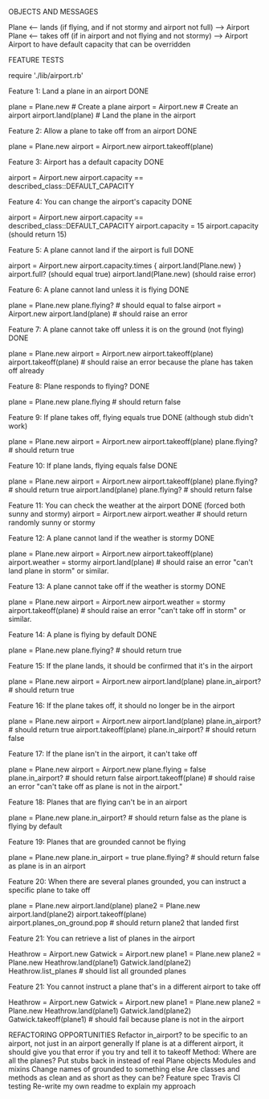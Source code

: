 OBJECTS AND MESSAGES

Plane <-- lands (if flying, and if not stormy and airport not full) --> Airport
Plane  <-- takes off (if in airport and not flying and not stormy) --> Airport
Airport to have default capacity that can be overridden

FEATURE TESTS

require './lib/airport.rb'

Feature 1: Land a plane in an airport DONE

plane = Plane.new       # Create a plane
airport = Airport.new   # Create an airport
airport.land(plane)     # Land the plane in the airport

Feature 2: Allow a plane to take off from an airport DONE

plane = Plane.new
airport = Airport.new
airport.takeoff(plane)

Feature 3: Airport has a default capacity DONE

airport = Airport.new
airport.capacity == described_class::DEFAULT_CAPACITY

Feature 4: You can change the airport's capacity DONE

airport = Airport.new
airport.capacity == described_class::DEFAULT_CAPACITY
airport.capacity = 15
airport.capacity (should return 15)

Feature 5: A plane cannot land if the airport is full DONE

airport = Airport.new
airport.capacity.times { airport.land(Plane.new) }
airport.full? (should equal true)
airport.land(Plane.new) (should raise error)

Feature 6: A plane cannot land unless it is flying DONE

plane = Plane.new
plane.flying?           # should equal to false
airport = Airport.new
airport.land(plane)     # should raise an error

Feature 7: A plane cannot take off unless it is on the ground (not flying) DONE

plane = Plane.new
airport = Airport.new
airport.takeoff(plane)
airport.takeoff(plane)  # should raise an error because the plane has taken off already

Feature 8: Plane responds to flying? DONE

plane = Plane.new
plane.flying            # should return false

Feature 9: If plane takes off, flying equals true DONE (although stub didn't work)

plane = Plane.new
airport = Airport.new
airport.takeoff(plane)
plane.flying?           # should return true

Feature 10: If plane lands, flying equals false DONE

plane = Plane.new
airport = Airport.new
airport.takeoff(plane)
plane.flying?           # should return true
airport.land(plane)
plane.flying?           # should return false

Feature 11: You can check the weather at the airport DONE (forced both sunny and stormy)
airport = Airport.new
airport.weather         # should return randomly sunny or stormy

Feature 12: A plane cannot land if the weather is stormy DONE

plane = Plane.new
airport = Airport.new
airport.takeoff(plane)
airport.weather = stormy
airport.land(plane)     # should raise an error "can't land plane in storm" or similar.

Feature 13: A plane cannot take off if the weather is stormy DONE

plane = Plane.new
airport = Airport.new
airport.weather = stormy
airport.takeoff(plane)  # should raise an error "can't take off in storm" or similar.

Feature 14: A plane is flying by default DONE

plane = Plane.new
plane.flying?           # should return true

Feature 15: If the plane lands, it should be confirmed that it's in the airport

plane = Plane.new
airport = Airport.new
airport.land(plane)
plane.in_airport?      # should return true

Feature 16: If the plane takes off, it should no longer be in the airport

plane = Plane.new
airport = Airport.new
airport.land(plane)
plane.in_airport?      # should return true
airport.takeoff(plane)
plane.in_airport?       # should return false

Feature 17: If the plane isn't in the airport, it can't take off

plane = Plane.new
airport = Airport.new
plane.flying = false
plane.in_airport?       # should return false
airport.takeoff(plane)  # should raise an error "can't take off as plane is not in the airport."

Feature 18: Planes that are flying can't be in an airport

plane = Plane.new
plane.in_airport?       # should return false as the plane is flying by default

Feature 19: Planes that are grounded cannot be flying

plane = Plane.new
plane.in_airport = true
plane.flying?           # should return false as plane is in an airport

Feature 20: When there are several planes grounded, you can instruct a specific plane to take off

plane = Plane.new
airport.land(plane)
plane2 = Plane.new
airport.land(plane2)
airport.takeoff(plane)  
airport.planes_on_ground.pop  # should return plane2 that landed first

Feature 21: You can retrieve a list of planes in the airport

Heathrow = Airport.new
Gatwick = Airport.new
plane1 = Plane.new
plane2 = Plane.new
Heathrow.land(plane1)
Gatwick.land(plane2)
Heathrow.list_planes      # should list all grounded planes

Feature 21: You cannot instruct a plane that's in a different airport to take off

Heathrow = Airport.new
Gatwick = Airport.new
plane1 = Plane.new
plane2 = Plane.new
Heathrow.land(plane1)
Gatwick.land(plane2)
Gatwick.takeoff(plane1)     # should fail because plane is not in the airport

REFACTORING OPPORTUNITIES
Refactor in_airport? to be specific to an airport, not just in an airport generally
If plane is at a different airport, it should give you that error if you try and tell it to takeoff
Method: Where are all the planes?
Put stubs back in instead of real Plane objects
Modules and mixins
Change names of grounded to something else
Are classes and methods as clean and as short as they can be?
Feature spec
Travis CI testing
Re-write my own readme to explain my approach
